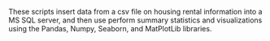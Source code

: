 These scripts insert data from a csv file on housing rental information into a MS SQL server, and then use perform summary statistics and visualizations using the Pandas, Numpy, Seaborn, and MatPlotLib libraries.
